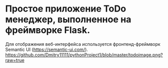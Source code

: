 # Простое приложение ToDo менеджер, выполненное на фреймворке Flask.
Для отображения веб-интерфейса используется  фронтенд-фреймворк Semantic UI (https://semantic-ui.com/).
https://github.com/Dmitry11111/pythonProject1/blob/master/todoimage.png?raw=true
